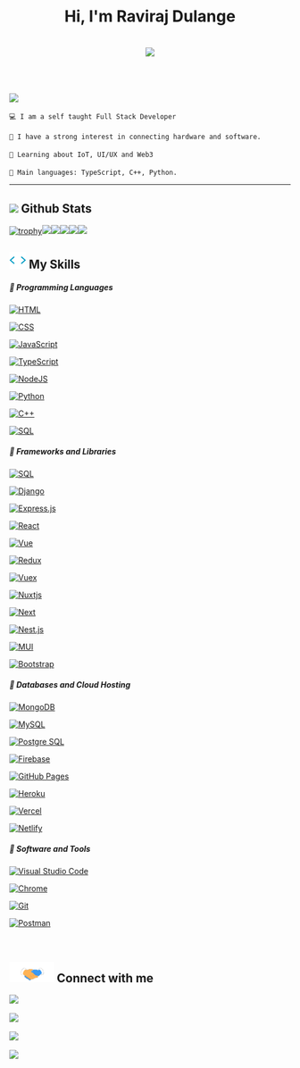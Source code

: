 
<h1 align="center">

Hi, I'm Raviraj Dulange

<img src="https://media.giphy.com/media/hvRJCLFzcasrR4ia7z/giphy.gif" width="25"></h1>

<br/>

<p align="left">

<a href="https://github.com/DenverCoder1/readme-typing-svg"><img src="https://readme-typing-svg.herokuapp.com?lines=I'm+a+full+stack+developer;Competitive+programmer;Freelancer&width=380&height=45"></a>

</p>

```
💻 I am a self taught Full Stack Developer

📝 I have a strong interest in connecting hardware and software.

🌱 Learning about IoT, UI/UX and Web3

🌟 Main languages: TypeScript, C++, Python.
```

<hr>

<h2><img src = "https://i.pinimg.com/originals/65/c4/f4/65c4f452571be1261e9c623f7da488ac.gif" width ="35"> Github Stats </h2>

[![trophy](https://github-profile-trophy.vercel.app/?username=RJD02)](https://github.com/RJD02/github-profile-trophy)![](http://github-profile-summary-cards.vercel.app/api/cards/profile-details?username=RJD02 )![](http://github-profile-summary-cards.vercel.app/api/cards/repos-per-language?username=RJD02 )![](http://github-profile-summary-cards.vercel.app/api/cards/most-commit-language?username=RJD02 )![](http://github-profile-summary-cards.vercel.app/api/cards/stats?username=RJD02 )![](http://github-profile-summary-cards.vercel.app/api/cards/productive-time?username=RJD02)

<h2><img src = "./200w_s.gif" width ="30"> My Skills</f2>

##### 💪 Programming Languages

<p>

<a href="https://github.com/search?q=user%3ADenverCoder1+is%3Arepo+language%3Ahtml"><img alt="HTML" src="https://img.shields.io/badge/HTML-2c292d.svg?style=for-the-badge&logo=html5&logoColor=ffffff"></a>

<a href="https://github.com/search?q=user%3ADenverCoder1+is%3Arepo+language%3Acss"><img alt="CSS" src="https://img.shields.io/badge/CSS-2c292d.svg?style=for-the-badge&logo=css3&logoColor=ffffff"></a>

<a href="https://github.com/search?q=user%3ADenverCoder1+is%3Arepo+language%3Ajavascript"><img alt="JavaScript" src="https://img.shields.io/badge/JavaScript-2c292d.svg?style=for-the-badge&logo=javascript&logoColor=ffffff"></a>

<a href="https://github.com/search?q=user%3ADenverCoder1+is%3Arepo+language%3Atypescript"><img alt="TypeScript" src="https://img.shields.io/badge/TypeScript-2c292d.svg?style=for-the-badge&logo=typescript&logoColor=ffffff"></a>

<a href="https://github.com/search?q=user%3ADenverCoder1+is%3Arepo+language%3Ajavascript"><img alt="NodeJS" src="https://img.shields.io/badge/Node.js-2c292d.svg?style=for-the-badge&logo=node.js&logoColor=ffffff"></a>

<a href="https://github.com/search?q=user%3ADenverCoder1+is%3Arepo+language%python"><img alt="Python" src="https://img.shields.io/badge/python-2c292d.svg?style=for-the-badge&logo=python&logoColor=ffffff"></a>

<a href="https://github.com/search?q=user%3ADenverCoder1+is%3Arepo+language%3Ac++"><img alt="C++" src="https://img.shields.io/badge/C++-2c292d.svg?style=for-the-badge&logo=cplusplus&logoColor=ffffff"></a>

<a href="https://github.com/search?q=user%3ADenverCoder1+is%3Arepo+language%3Asql"><img alt="SQL" src="https://img.shields.io/badge/SQL-2c292d.svg?style=for-the-badge&logo=amazon-dynamodb&logoColor=ffffff"></a>

</p>


##### 💪 Frameworks and Libraries

<p>
<a href="https://github.com/search?q=user%3ADenverCoder1+is%3Arepo+language%3Aflask"><img alt="SQL" src="https://img.shields.io/badge/flask-2c292d.svg?style=for-the-badge&logo=flask&logoColor=ffffff"></a>

<a href="#"><img alt="Django" src="https://img.shields.io/badge/Django-2c292d?style=for-the-badge&logo=django&logoColor=ffffff"></a>

<a href="#"><img alt="Express.js" src="https://img.shields.io/badge/express-2c292d?style=for-the-badge&logo=express&logoColor=ffffff"></a>

<a href="#"><img alt="React" src="https://img.shields.io/badge/React-2c292d?style=for-the-badge&logo=react&logoColor=ffffff"></a>

<a href="#"><img alt="Vue" src="https://img.shields.io/badge/vue-2c292d?style=for-the-badge&logo=vue.js&logoColor=ffffff"></a>

<a href="#"><img alt="Redux" src="https://img.shields.io/badge/Redux-2c292d?style=for-the-badge&logo=Redux&logoColor=ffffff"></a>

<a href="#"><img alt="Vuex" src="https://img.shields.io/badge/Vuex-2c292d?style=for-the-badge&logo=Vuex&logoColor=ffffff"></a>

<a href="#"><img alt="Nuxtjs" src="https://img.shields.io/badge/Nuxt js-2c292d?style=for-the-badge&logo=Nuxt.js&logoColor=ffffff"></a>

<a href="#"><img alt="Next" src="https://img.shields.io/badge/Next_js-2c292d?style=for-the-badge&logo=Next.js&logoColor=ffffff"></a>

<a href="#"><img alt="Nest.js" src="https://img.shields.io/badge/Nest_js-2c292d?style=for-the-badge&logo=nestjs&logoColor=ffffff"></a>

<a href="#"><img alt="MUI" src="https://img.shields.io/badge/Material_UI-2c292d?style=for-the-badge&logo=MUI&logoColor=ffffff"></a>

<a href="#"><img alt="Bootstrap" src="https://img.shields.io/badge/Bootstrap-2c292d?style=for-the-badge&logo=bootstrap&logoColor=ffffff"></a>



</p>

##### 💪 Databases and Cloud Hosting

<p>
<a href="#"><img alt="MongoDB" src="https://img.shields.io/badge/MongoDB-2c292d.svg?style=for-the-badge&logo=MongoDB&logoColor=ffffff"></a>

<a href="#"><img alt="MySQL" src="https://img.shields.io/badge/mysql-2c292d.svg?style=for-the-badge&logo=MYSQL&logoColor=ffffff"></a>

<a href="#"><img alt="Postgre SQL" src="https://img.shields.io/badge/postgre sql-2c292d.svg?style=for-the-badge&logo=postgreSQL&logoColor=ffffff"></a>

<a href="#"><img alt="Firebase" src="https://img.shields.io/badge/firebase-2c292d.svg?style=for-the-badge&logo=firebase&logoColor=ffffff"></a>

<a href="#"><img alt="GitHub Pages" src="https://img.shields.io/badge/GitHub%20Pages-2c292d.svg?style=for-the-badge&logo=github&logoColor=ffffff"></a>

<a href="#"><img alt="Heroku" src="https://img.shields.io/badge/Heroku-2c292d.svg?style=for-the-badge&logo=heroku&logoColor=ffffff"></a>

<a href="#"><img alt="Vercel" src="https://img.shields.io/badge/vercel-2c292d.svg?style=for-the-badge&logo=vercel&logoColor=ffffff"></a>

<a href="#"><img alt="Netlify" src="https://img.shields.io/badge/netlify-2c292d.svg?style=for-the-badge&logo=netlify&logoColor=ffffff"></a>


</p>

##### 💪 Software and Tools

<p>


<a href="#"><img alt="Visual Studio Code" src="https://img.shields.io/badge/Visual%20Studio%20Code-2c292d.svg?style=for-the-badge&logo=visual-studio-code&logoColor=ffffff"></a>

<a href="#"><img alt="Chrome" src="https://img.shields.io/badge/Chrome-2c292d?style=for-the-badge&logo=google-chrome&logoColor=ffffff"></a>

<a href="#"><img alt="Git" src="https://img.shields.io/badge/Git-2c292d.svg?style=for-the-badge&logo=git&logoColor=ffffff"></a>

<a href="#"><img alt="Postman" src="https://img.shields.io/badge/Postman-2c292d?style=for-the-badge&logo=postman&logoColor=ffffff"></a>

</p>

<br>

<h2> <img src='./handshake.gif' width="80"> Connect with me </h2>

<p>

<a href="https://drive.google.com/file/d/1V7RWjY2G-_5VhuoczRh1QvVJgJBTtBoT/view?usp=sharing"><img src="https://img.shields.io/badge/resume-0077B5.svg?style=for-the-badge&logo=resume&logoColor=ffffff"/></a>

<a href="https://www.linkedin.com/in/raviraj-dulange-894596229/"><img src="https://img.shields.io/badge/linkedin-0077B5.svg?style=for-the-badge&logo=linkedin&logoColor=ffffff"/></a>

<a href="mailto:dulangeraviraj@gmail.com?subject=[GitHub]%20🔥%20profile%20contact&body=Hello"><img src="https://img.shields.io/badge/e‑mail-D14836.svg?style=for-the-badge&logo=gmail&logoColor=ffffff"/></a>

<a href="https://api.whatsapp.com/send?phone=919595743489" target="_blank"><img src="https://img.shields.io/badge/whatsapp-9EF19D.svg?style=for-the-badge&logo=whatsapp&logoColor=#ffff"/></a>

</p>
